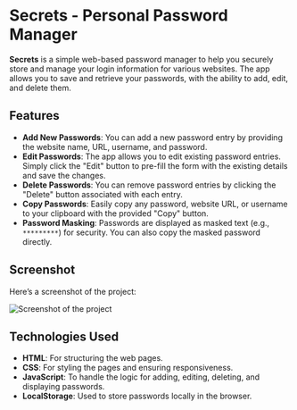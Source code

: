 # Secrets - Personal Password Manager

**Secrets** is a simple web-based password manager to help you securely store and manage your login information for various websites. The app allows you to save and retrieve your passwords, with the ability to add, edit, and delete them.

## Features

- **Add New Passwords**: You can add a new password entry by providing the website name, URL, username, and password.
- **Edit Passwords**: The app allows you to edit existing password entries. Simply click the "Edit" button to pre-fill the form with the existing details and save the changes.
- **Delete Passwords**: You can remove password entries by clicking the "Delete" button associated with each entry.
- **Copy Passwords**: Easily copy any password, website URL, or username to your clipboard with the provided "Copy" button.
- **Password Masking**: Passwords are displayed as masked text (e.g., `*********`) for security. You can also copy the masked password directly.

## Screenshot

Here’s a screenshot of the project:

![Screenshot of the project](C:\Users\MEGHA\password-manager\passx-password-manager\Secrets.png)

## Technologies Used

- **HTML**: For structuring the web pages.
- **CSS**: For styling the pages and ensuring responsiveness.
- **JavaScript**: To handle the logic for adding, editing, deleting, and displaying passwords.
- **LocalStorage**: Used to store passwords locally in the browser.
